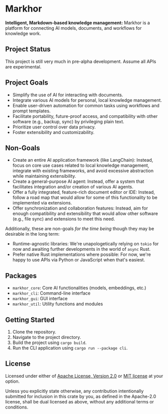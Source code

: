 # Markhor

**Intelligent, Markdown-based knowledge management:** Markhor is a platform for connecting AI models, documents, and workflows for knowledge work.

## Project Status

This project is still very much in pre-alpha development. Assume all APIs are experimental.

## Project Goals

-   Simplify the use of AI for interacting with documents.
-   Integrate various AI models for personal, local knowledge management.
-   Enable user-driven automation for common tasks using workflows and prompt templates.
-   Facilitate portability, future-proof access, and compatibility with other software (e.g., backup, sync) by privileging plain text.
-   Prioritize user control over data privacy.
-   Foster extensibility and customizability.

## Non-Goals

-   Create an entire AI application framework (like LangChain): Instead, focus on core use cases related to local knowledge management, integrate with existing frameworks, and avoid excessive abstraction while maintaining extensibility.
-   Create a general-purpose AI agent: Instead, offer a system that facilitates integration and/or creation of various AI agents.
-   Offer a fully integrated, feature-rich document editor or IDE: Instead, follow a road map that would allow for some of this functionality to be implemented via extensions.
-   Offer synchronization and collaboration features: Instead, aim for enough compatibility and extensibility that would allow other software (e.g., file sync) and extensions to meet this need.

Additionally, these are non-goals *for the time being* though they may be desirable in the long term:

-   Runtime-agnostic libraries: We're unapologetically relying on `tokio` for now and awaiting further developments in the world of `async` Rust.
-   Prefer native Rust implementations where possible: For now, we're happy to use APIs via Python or JavaScript when that's easiest.

## Packages

-   `markhor_core`: Core AI functionalities (models, embeddings, etc.)
-   `markhor_cli`: Command-line interface
-   `markhor_gui`: GUI interface
-   `markhor_util`: Utility functions and modules

## Getting Started

1.  Clone the repository.
2.  Navigate to the project directory.
3.  Build the project using `cargo build`.
4.  Run the CLI application using `cargo run --package cli`.

## License

Licensed under either of <a href="LICENSE-APACHE">Apache License, Version
2.0</a> or <a href="LICENSE-MIT">MIT license</a> at your option.

Unless you explicitly state otherwise, any contribution intentionally submitted for inclusion in this crate by you, as defined in the Apache-2.0 license, shall be dual licensed as above, without any additional terms or conditions. 